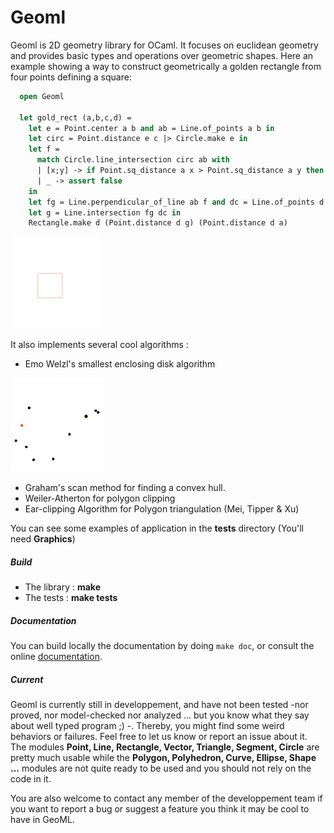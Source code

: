# Geoml

Geoml is 2D geometry library for OCaml. It focuses on euclidean geometry
and provides basic types and operations over geometric shapes.
Here an example showing a way to construct geometrically a golden rectangle from four points defining a square:
```OCaml
  open Geoml
  
  let gold_rect (a,b,c,d) =
    let e = Point.center a b and ab = Line.of_points a b in
    let circ = Point.distance e c |> Circle.make e in
    let f =
      match Circle.line_intersection circ ab with
      | [x;y] -> if Point.sq_distance a x > Point.sq_distance a y then x else y
      | _ -> assert false
    in
    let fg = Line.perpendicular_of_line ab f and dc = Line.of_points d c in
    let g = Line.intersection fg dc in
    Rectangle.make d (Point.distance d g) (Point.distance d a)
```
![gr](img/gr.gif)


It also implements several cool algorithms :

* Emo Welzl's smallest enclosing disk algorithm

![ws](img/welzl.gif)
* Graham's scan method for finding a convex hull.
* Weiler-Atherton for polygon clipping
* Ear-clipping Algorithm for Polygon triangulation (Mei, Tipper & Xu)

You can see some examples of application in the **tests** directory (You'll need **Graphics**)

##### Build
- The library : **make**
- The tests : **make tests**

##### Documentation
You can build locally the documentation by doing `make doc`, or consult
the online [documentation](https://ghilesz.github.io/geoml/geoml/index.html).


##### Current
Geoml is currently still in developpement, and have not been tested
-nor proved, nor model-checked nor analyzed ... but you know what they
say about well typed program ;) -. Thereby, you might find some weird
behaviors or failures. Feel free to let us know or report an issue
about it.  The modules **Point, Line, Rectangle, Vector, Triangle,
Segment, Circle** are pretty much usable while the **Polygon,
Polyhedron, Curve, Ellipse, Shape ...** modules are not quite ready to
be used and you should not rely on the code in it.


You are also welcome to contact any member of the developpement team
if you want to report a bug or suggest a feature you think it may be
cool to have in GeoML.
